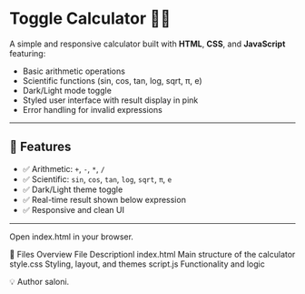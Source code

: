 # Toggle Calculator 🔢🌗

A simple and responsive calculator built with **HTML**, **CSS**, and **JavaScript** featuring:

- Basic arithmetic operations
- Scientific functions (sin, cos, tan, log, sqrt, π, e)
- Dark/Light mode toggle
- Styled user interface with result display in pink
- Error handling for invalid expressions

---

## 🔧 Features

- ✅ Arithmetic: `+`, `-`, `*`, `/`
- ✅ Scientific: `sin`, `cos`, `tan`, `log`, `sqrt`, `π`, `e`
- ✅ Dark/Light theme toggle
- ✅ Real-time result shown below expression
- ✅ Responsive and clean UI

---







Open index.html in your browser.

📁 Files Overview
File	Descriptionl
index.html	Main structure of the calculator
style.css	Styling, layout, and themes
script.js	Functionality and logic

💡 Author
saloni.

